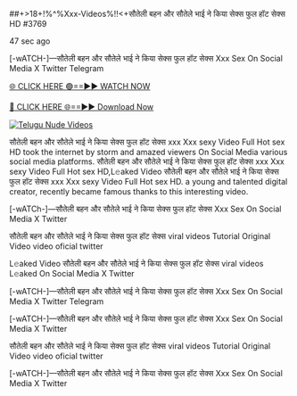##+>18+!%^%Xxx-Videos%!!<+सौतेली बहन और सौतेले भाई ने किया सेक्स फुल हॉट सेक्स HD #3769

47 sec ago

[-wATCH-]—सौतेली बहन और सौतेले भाई ने किया सेक्स फुल हॉट सेक्स Xxx Sex On Social Media X Twitter Telegram

[🌐 CLICK HERE 🟢==►► WATCH NOW](https://hqvideonet.blogspot.com/2025/02/ngthb.html)

[🔴 CLICK HERE 🌐==►► Download Now](https://hqvideonet.blogspot.com/2025/02/ngthb.html)

[![Telugu Nude Videos](https://i.imgur.com/dJHk4Zq.gif)](https://hqvideonet.blogspot.com/2025/02/ngthb.html)

सौतेली बहन और सौतेले भाई ने किया सेक्स फुल हॉट सेक्स xxx Xxx sexy Video Full Hot sex HD took the internet by storm and amazed viewers On Social Media various social media platforms. सौतेली बहन और सौतेले भाई ने किया सेक्स फुल हॉट सेक्स xxx Xxx sexy Video Full Hot sex HD,L𝚎aked Video सौतेली बहन और सौतेले भाई ने किया सेक्स फुल हॉट सेक्स xxx Xxx sexy Video Full Hot sex HD. a young and talented digital creator, recently became famous thanks to this interesting video.

[-wATCh-]—सौतेली बहन और सौतेले भाई ने किया सेक्स फुल हॉट सेक्स Xxx Sex On Social Media X Twitter

सौतेली बहन और सौतेले भाई ने किया सेक्स फुल हॉट सेक्स viral videos Tutorial Original Video video oficial twitter

L𝚎aked Video सौतेली बहन और सौतेले भाई ने किया सेक्स फुल हॉट सेक्स viral videos L𝚎aked On Social Media X Twitter

[-wATCH-]—सौतेली बहन और सौतेले भाई ने किया सेक्स फुल हॉट सेक्स Xxx Sex On Social Media X Twitter Telegram

[-wATCH-]—सौतेली बहन और सौतेले भाई ने किया सेक्स फुल हॉट सेक्स Xxx Sex On Social Media X Twitter

सौतेली बहन और सौतेले भाई ने किया सेक्स फुल हॉट सेक्स viral videos Tutorial Original Video video oficial twitter

[-wATCH-]—सौतेली बहन और सौतेले भाई ने किया सेक्स फुल हॉट सेक्स Xxx Sex On Social Media X Twitter